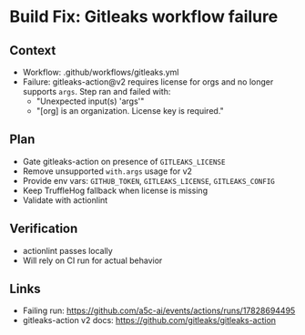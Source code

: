 # Build Fix: Gitleaks workflow failure

## Context
- Workflow: .github/workflows/gitleaks.yml
- Failure: gitleaks-action@v2 requires license for orgs and no longer supports `args`. Step ran and failed with:
  - "Unexpected input(s) 'args'"
  - "[org] is an organization. License key is required."

## Plan
- Gate gitleaks-action on presence of `GITLEAKS_LICENSE`
- Remove unsupported `with.args` usage for v2
- Provide env vars: `GITHUB_TOKEN`, `GITLEAKS_LICENSE`, `GITLEAKS_CONFIG`
- Keep TruffleHog fallback when license is missing
- Validate with actionlint

## Verification
- actionlint passes locally
- Will rely on CI run for actual behavior

## Links
- Failing run: https://github.com/a5c-ai/events/actions/runs/17828694495
- gitleaks-action v2 docs: https://github.com/gitleaks/gitleaks-action
